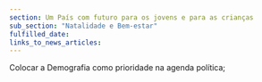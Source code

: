 ```yaml
---
section: Um País com futuro para os jovens e para as crianças
sub_section: "Natalidade e Bem-estar"
fulfilled_date:
links_to_news_articles:
---
```


Colocar a Demografia como prioridade na agenda política;